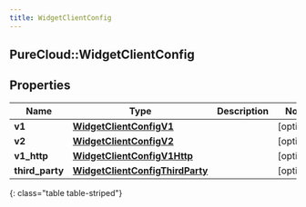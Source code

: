 ```yaml
---
title: WidgetClientConfig
---
```

## PureCloud::WidgetClientConfig

## Properties

|Name | Type | Description | Notes|
|------------ | ------------- | ------------- | -------------|
| **v1** | [**WidgetClientConfigV1**](WidgetClientConfigV1.html) |  | [optional] |
| **v2** | [**WidgetClientConfigV2**](WidgetClientConfigV2.html) |  | [optional] |
| **v1_http** | [**WidgetClientConfigV1Http**](WidgetClientConfigV1Http.html) |  | [optional] |
| **third_party** | [**WidgetClientConfigThirdParty**](WidgetClientConfigThirdParty.html) |  | [optional] |
{: class="table table-striped"}


